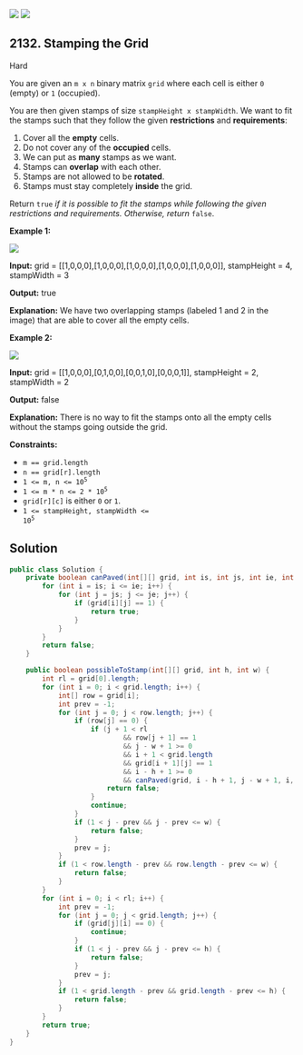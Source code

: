 [![](https://img.shields.io/github/stars/javadev/LeetCode-in-Java?label=Stars&style=flat-square)](https://github.com/javadev/LeetCode-in-Java)
[![](https://img.shields.io/github/forks/javadev/LeetCode-in-Java?label=Fork%20me%20on%20GitHub%20&style=flat-square)](https://github.com/javadev/LeetCode-in-Java/fork)

## 2132\. Stamping the Grid

Hard

You are given an `m x n` binary matrix `grid` where each cell is either `0` (empty) or `1` (occupied).

You are then given stamps of size `stampHeight x stampWidth`. We want to fit the stamps such that they follow the given **restrictions** and **requirements**:

1.  Cover all the **empty** cells.
2.  Do not cover any of the **occupied** cells.
3.  We can put as **many** stamps as we want.
4.  Stamps can **overlap** with each other.
5.  Stamps are not allowed to be **rotated**.
6.  Stamps must stay completely **inside** the grid.

Return `true` _if it is possible to fit the stamps while following the given restrictions and requirements. Otherwise, return_ `false`.

**Example 1:**

![](https://assets.leetcode.com/uploads/2021/11/03/ex1.png)

**Input:** grid = \[\[1,0,0,0],[1,0,0,0],[1,0,0,0],[1,0,0,0],[1,0,0,0]], stampHeight = 4, stampWidth = 3

**Output:** true

**Explanation:** We have two overlapping stamps (labeled 1 and 2 in the image) that are able to cover all the empty cells.

**Example 2:**

![](https://assets.leetcode.com/uploads/2021/11/03/ex2.png)

**Input:** grid = \[\[1,0,0,0],[0,1,0,0],[0,0,1,0],[0,0,0,1]], stampHeight = 2, stampWidth = 2

**Output:** false

**Explanation:** There is no way to fit the stamps onto all the empty cells without the stamps going outside the grid.

**Constraints:**

*   `m == grid.length`
*   `n == grid[r].length`
*   <code>1 <= m, n <= 10<sup>5</sup></code>
*   <code>1 <= m * n <= 2 * 10<sup>5</sup></code>
*   `grid[r][c]` is either `0` or `1`.
*   <code>1 <= stampHeight, stampWidth <= 10<sup>5</sup></code>

## Solution

```java
public class Solution {
    private boolean canPaved(int[][] grid, int is, int js, int ie, int je) {
        for (int i = is; i <= ie; i++) {
            for (int j = js; j <= je; j++) {
                if (grid[i][j] == 1) {
                    return true;
                }
            }
        }
        return false;
    }

    public boolean possibleToStamp(int[][] grid, int h, int w) {
        int rl = grid[0].length;
        for (int i = 0; i < grid.length; i++) {
            int[] row = grid[i];
            int prev = -1;
            for (int j = 0; j < row.length; j++) {
                if (row[j] == 0) {
                    if (j + 1 < rl
                            && row[j + 1] == 1
                            && j - w + 1 >= 0
                            && i + 1 < grid.length
                            && grid[i + 1][j] == 1
                            && i - h + 1 >= 0
                            && canPaved(grid, i - h + 1, j - w + 1, i, j)) {
                        return false;
                    }
                    continue;
                }
                if (1 < j - prev && j - prev <= w) {
                    return false;
                }
                prev = j;
            }
            if (1 < row.length - prev && row.length - prev <= w) {
                return false;
            }
        }
        for (int i = 0; i < rl; i++) {
            int prev = -1;
            for (int j = 0; j < grid.length; j++) {
                if (grid[j][i] == 0) {
                    continue;
                }
                if (1 < j - prev && j - prev <= h) {
                    return false;
                }
                prev = j;
            }
            if (1 < grid.length - prev && grid.length - prev <= h) {
                return false;
            }
        }
        return true;
    }
}
```